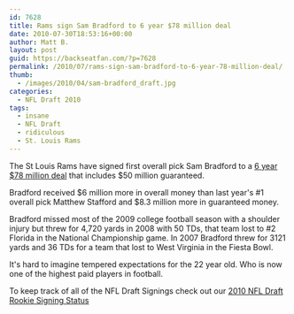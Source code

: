 ```yaml
---
id: 7628
title: Rams sign Sam Bradford to 6 year $78 million deal
date: 2010-07-30T18:53:16+00:00
author: Matt B.
layout: post
guid: https://backseatfan.com/?p=7628
permalink: /2010/07/rams-sign-sam-bradford-to-6-year-78-million-deal/
thumb:
  - /images/2010/04/sam-bradford_draft.jpg
categories:
  - NFL Draft 2010
tags:
  - insane
  - NFL Draft
  - ridiculous
  - St. Louis Rams
---
```


<div class="entry">
  <p>
    The St Louis Rams have signed first overall pick Sam Bradford to a <a href="http://twitter.com/Adam_Schefter/statuses/19956060873">6 year $78 million deal</a> that includes $50 million guaranteed.
  </p>

  <p>
    Bradford received $6 million more in overall money than last year's #1 overall pick Matthew Stafford and $8.3 million more in guaranteed money.
  </p>

  <p>
    Bradford missed most of the 2009 college football season with a shoulder injury but threw for 4,720 yards in 2008 with 50 TDs, that team lost to #2 Florida in the National Championship game. In 2007 Bradford threw for 3121 yards and 36 TDs for a team that lost to West Virginia in the Fiesta Bowl.
  </p>

  <p>
    It's hard to imagine tempered expectations for the 22 year old. Who is now one of the highest paid players in football.
  </p>

  <p>
    To keep track of all of the NFL Draft Signings check out our <a href="https://backseatfan.com/index.php/2010/04/2010-nfl-draft-rookie-signing-status/">2010 NFL Draft Rookie Signing Status</a>
  </p>
</div>
